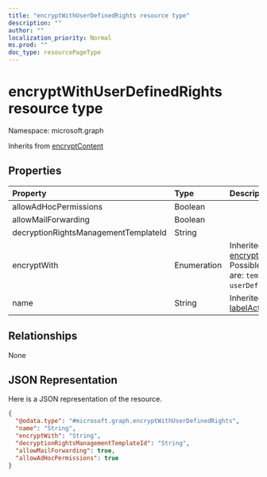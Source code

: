 ```yaml
---
title: "encryptWithUserDefinedRights resource type"
description: ""
author: ""
localization_priority: Normal
ms.prod: ""
doc_type: resourcePageType
---
```


# encryptWithUserDefinedRights resource type


Namespace: microsoft.graph




Inherits from [encryptContent](../resources/encryptcontent.md)

## Properties
|Property|Type|Description|
|:---|:---|:---|
|allowAdHocPermissions|Boolean||
|allowMailForwarding|Boolean||
|decryptionRightsManagementTemplateId|String||
|encryptWith|Enumeration| Inherited from [encryptContent](../resources/encryptcontent.md). Possible values are: `template`, `userDefinedRights`.|
|name|String| Inherited from [labelActionBase](../resources/labelactionbase.md)|

## Relationships
None

## JSON Representation
Here is a JSON representation of the resource.
<!-- {
  "blockType": "resource",
  "@odata.type": "microsoft.graph.encryptWithUserDefinedRights"
}
-->
``` json
{
  "@odata.type": "#microsoft.graph.encryptWithUserDefinedRights",
  "name": "String",
  "encryptWith": "String",
  "decryptionRightsManagementTemplateId": "String",
  "allowMailForwarding": true,
  "allowAdHocPermissions": true
}
```

